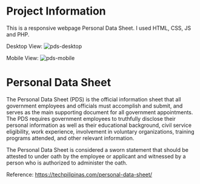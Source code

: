 # Project Information

This is a responsive webpage Personal Data Sheet. I used HTML, CSS, JS and PHP.

Desktop View:
![pds-desktop](https://user-images.githubusercontent.com/74645297/207719132-ae24f87e-9180-4a2b-8d27-5f82076cb127.gif)

Mobile View:
![pds-mobile](https://user-images.githubusercontent.com/74645297/207719220-d785fcd5-650e-4e14-ab8f-d304adf53305.gif)

# Personal Data Sheet

The Personal Data Sheet (PDS) is the official information sheet that all government employees and officials must accomplish and submit, and serves as the main supporting document for all government appointments. The PDS requires government employees to truthfully disclose their personal information as well as their educational background, civil service eligibility, work experience, involvement in voluntary organizations, training programs attended, and other relevant information.

The Personal Data Sheet is considered a sworn statement that should be attested to under oath by the employee or applicant and witnessed by a person who is authorized to administer the oath.

Reference: https://techpilipinas.com/personal-data-sheet/

